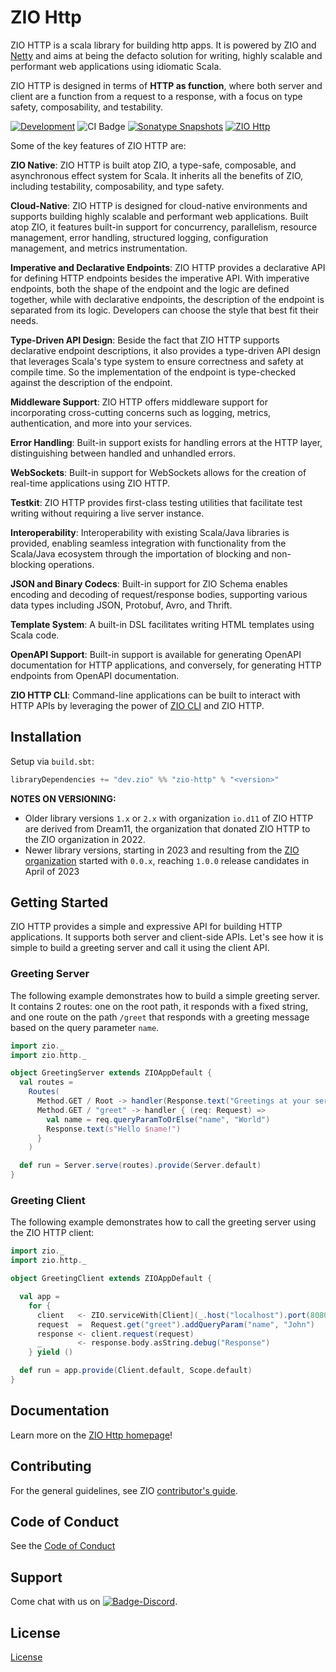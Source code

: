 [//]: # (This file was autogenerated using `zio-sbt-website` plugin via `sbt generateReadme` command.)
[//]: # (So please do not edit it manually. Instead, change "docs/index.md" file or sbt setting keys)
[//]: # (e.g. "readmeDocumentation" and "readmeSupport".)

# ZIO Http

ZIO HTTP is a scala library for building http apps. It is powered by ZIO and [Netty](https://netty.io/) and aims at being the defacto solution for writing, highly scalable and performant web applications using idiomatic Scala.

ZIO HTTP is designed in terms of **HTTP as function**, where both server and client are a function from a request to a response, with a focus on type safety, composability, and testability.

[![Development](https://img.shields.io/badge/Project%20Stage-Development-green.svg)](https://github.com/zio/zio/wiki/Project-Stages) ![CI Badge](https://github.com/zio/zio-http/workflows/Continuous%20Integration/badge.svg) [![Sonatype Snapshots](https://img.shields.io/nexus/s/https/oss.sonatype.org/dev.zio/zio-http_2.13.svg?label=Sonatype%20Snapshot)](https://oss.sonatype.org/content/repositories/snapshots/dev/zio/zio-http_2.13/) [![ZIO Http](https://img.shields.io/github/stars/zio/zio-http?style=social)](https://github.com/zio/zio-http)

Some of the key features of ZIO HTTP are:

**ZIO Native**: ZIO HTTP is built atop ZIO, a type-safe, composable, and asynchronous effect system for Scala. It inherits all the benefits of ZIO, including testability, composability, and type safety.

**Cloud-Native**: ZIO HTTP is designed for cloud-native environments and supports building highly scalable and performant web applications. Built atop ZIO, it features built-in support for concurrency, parallelism, resource management, error handling, structured logging, configuration management, and metrics instrumentation.

**Imperative and Declarative Endpoints**: ZIO HTTP provides a declarative API for defining HTTP endpoints besides the imperative API. With imperative endpoints, both the shape of the endpoint and the logic are defined together, while with declarative endpoints, the description of the endpoint is separated from its logic. Developers can choose the style that best fit their needs.

**Type-Driven API Design**: Beside the fact that ZIO HTTP supports declarative endpoint descriptions, it also provides a type-driven API design that leverages Scala's type system to ensure correctness and safety at compile time. So the implementation of the endpoint is type-checked against the description of the endpoint.

**Middleware Support**: ZIO HTTP offers middleware support for incorporating cross-cutting concerns such as logging, metrics, authentication, and more into your services.

**Error Handling**: Built-in support exists for handling errors at the HTTP layer, distinguishing between handled and unhandled errors.

**WebSockets**: Built-in support for WebSockets allows for the creation of real-time applications using ZIO HTTP.

**Testkit**: ZIO HTTP provides first-class testing utilities that facilitate test writing without requiring a live server instance.

**Interoperability**: Interoperability with existing Scala/Java libraries is provided, enabling seamless integration with functionality from the Scala/Java ecosystem through the importation of blocking and non-blocking operations.

**JSON and Binary Codecs**: Built-in support for ZIO Schema enables encoding and decoding of request/response bodies, supporting various data types including JSON, Protobuf, Avro, and Thrift.

**Template System**: A built-in DSL facilitates writing HTML templates using Scala code.

**OpenAPI Support**: Built-in support is available for generating OpenAPI documentation for HTTP applications, and conversely, for generating HTTP endpoints from OpenAPI documentation.

**ZIO HTTP CLI**: Command-line applications can be built to interact with HTTP APIs by leveraging the power of [ZIO CLI](https://zio.dev/zio-cli) and ZIO HTTP.

## Installation

Setup via `build.sbt`:

```scala
libraryDependencies += "dev.zio" %% "zio-http" % "<version>"
```

**NOTES ON VERSIONING:**

- Older library versions `1.x` or `2.x` with organization `io.d11` of ZIO HTTP are derived from Dream11, the organization that donated ZIO HTTP to the ZIO organization in 2022.
- Newer library versions, starting in 2023 and resulting from the [ZIO organization](https://dev.zio) started with `0.0.x`, reaching `1.0.0` release candidates in April of 2023

## Getting Started

ZIO HTTP provides a simple and expressive API for building HTTP applications. It supports both server and client-side APIs. Let's see how it is simple to build a greeting server and call it using the client API.

### Greeting Server

The following example demonstrates how to build a simple greeting server. It contains 2 routes: one on the root
path, it responds with a fixed string, and one route on the path `/greet` that responds with a greeting message
based on the query parameter `name`.

```scala
import zio._
import zio.http._

object GreetingServer extends ZIOAppDefault {
  val routes =
    Routes(
      Method.GET / Root -> handler(Response.text("Greetings at your service")),
      Method.GET / "greet" -> handler { (req: Request) =>
        val name = req.queryParamToOrElse("name", "World")
        Response.text(s"Hello $name!")
      }
    )

  def run = Server.serve(routes).provide(Server.default)
}
```

### Greeting Client

The following example demonstrates how to call the greeting server using the ZIO HTTP client:

```scala
import zio._
import zio.http._

object GreetingClient extends ZIOAppDefault {

  val app =
    for {
      client   <- ZIO.serviceWith[Client](_.host("localhost").port(8080))
      request  =  Request.get("greet").addQueryParam("name", "John")
      response <- client.request(request)
      _        <- response.body.asString.debug("Response")
    } yield ()

  def run = app.provide(Client.default, Scope.default)
}
```

## Documentation

Learn more on the [ZIO Http homepage](https://zio.dev/zio-http)!

## Contributing

For the general guidelines, see ZIO [contributor's guide](https://zio.dev/contributor-guidelines).

## Code of Conduct

See the [Code of Conduct](https://zio.dev/code-of-conduct)

## Support

Come chat with us on [![Badge-Discord]][Link-Discord].

[Badge-Discord]: https://img.shields.io/discord/629491597070827530?logo=discord "chat on discord"
[Link-Discord]: https://discord.gg/2ccFBr4 "Discord"

## License

[License](LICENSE)
